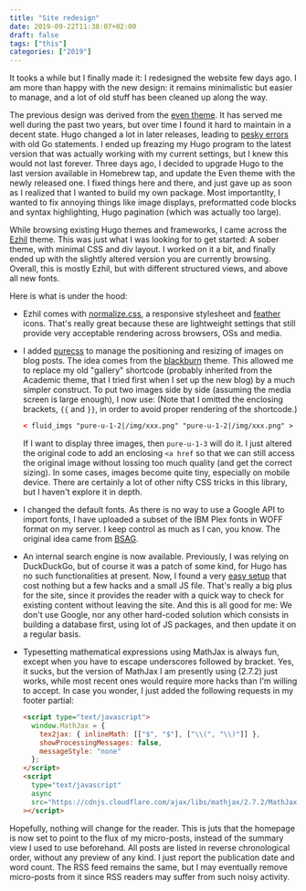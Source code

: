 ```yaml
---
title: "Site redesign"
date: 2019-09-22T11:38:07+02:00
draft: false
tags: ["this"]
categories: ["2019"]
---
```


It tooks a while but I finally made it: I redesigned the website few days ago. I am more than happy with the new design: it remains minimalistic but easier to manage, and a lot of old stuff has been cleaned up along the way.

The previous design was derived from the [even theme](https://themes.gohugo.io/hugo-theme-even/). It has served me well during the past two years, but over time I found it hard to maintain in a decent state. Hugo changed a lot in later releases, leading to [pesky errors](/micro/hugo-update.md) with old Go statements. I ended up freazing my Hugo program to the latest version that was actually working with my current settings, but I knew this would not last forever. Three days ago, I decided to upgrade Hugo to the last version available in Homebrew tap, and update the Even theme with the newly released one. I fixed things here and there, and just gave up as soon as I realized that I wanted to build my own package. Most importantlty, I wanted to fix annoying things like image displays, preformatted code blocks and syntax highlighting, Hugo pagination (which was actually too large).

While browsing existing Hugo themes and frameworks, I came across the [Ezhil](https://github.com/vividvilla/ezhil) theme. This was just what I was looking for to get started: A sober theme, with minimal CSS and div layout. I worked on it a bit, and finally ended up with the slightly altered version you are currently browsing. Overall, this is mostly Ezhil, but with different structured views, and above all new fonts.

Here is what is under the hood:

- Ezhil comes with [normalize.css](https://necolas.github.io/normalize.css/), a responsive stylesheet and [feather](https://feathericons.com) icons. That's really great because these are lightweight settings that still provide very acceptable rendering across browsers, OSs and media.

- I added [purecss](https://purecss.io) to manage the positioning and resizing of images on blog posts. The idea comes from the [blackburn](https://github.com/yoshiharuyamashita/blackburn) theme. This allowed me to replace my old "gallery" shortcode (probably inherited from the Academic theme, that I tried first when I set up the new blog) by a much simpler construct. To put two images side by side (assuming the media screen is large enough), I now use: (Note that I omitted the enclosing brackets, `{{` and `}}`, in order to avoid proper rendering of the shortcode.)

  ```html
  < fluid_imgs "pure-u-1-2|/img/xxx.png" "pure-u-1-2|/img/xxx.png" >
  ```

  If I want to display three images, then `pure-u-1-3` will do it. I just altered the original code to add an enclosing `<a href` so that we can still access the original image without lossing too much quality (and get the correct sizing). In some cases, images become quite tiny, especially on mobile device. There are certainly a lot of other nifty CSS tricks in this library, but I haven't explore it in depth.

- I changed the default fonts. As there is no way to use a Google API to import fonts, I have uploaded a subset of the IBM Plex fonts in WOFF format on my server. I keep control as much as I can, you know. The original idea came from [BSAG](https://www.rousette.org.uk/about/).

- An internal search engine is now available. Previously, I was relying on DuckDuckGo, but of course it was a patch of some kind, for Hugo has no such functionalities at present. Now, I found a very [easy setup](https://gist.github.com/eddiewebb/735feb48f50f0ddd65ae5606a1cb41ae) that cost nothing but a few hacks and a small JS file. That's really a big plus for the site, since it provides the reader with a quick way to check for existing content without leaving the site. And this is all good for me: We don't use Google, nor any other hard-coded solution which consists in building a database first, using lot of JS packages, and then update it on a regular basis.

- Typesetting mathematical expressions using MathJax is always fun, except when you have to escape underscores followed by bracket. Yes, it sucks, but the version of MathJax I am presently using (2.7.2) just works, while most recent ones would require more hacks than I'm willing to accept. In case you wonder, I just added the following requests in my footer partial:

  ```html
  <script type="text/javascript">
    window.MathJax = {
      tex2jax: { inlineMath: [["$", "$"], ["\\(", "\\)"]] },
      showProcessingMessages: false,
      messageStyle: "none"
    };
  </script>
  <script
    type="text/javascript"
    async
    src="https://cdnjs.cloudflare.com/ajax/libs/mathjax/2.7.2/MathJax.js?config=TeX-MML-AM_CHTML"
  ></script>
  ```

Hopefully, nothing will change for the reader. This is juts that the homepage is now set to point to the flux of my micro-posts, instead of the summary view I used to use beforehand. All posts are listed in reverse chronological order, without any preview of any kind. I just report the publication date and word count. The RSS feed remains the same, but I may eventually remove micro-posts from it since RSS readers may suffer from such noisy activity.
